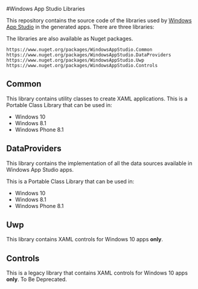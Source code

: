 #Windows App Studio Libraries

This repository contains the source code of the libraries used by [Windows App Studio](http://appstudio.windows.com) in the generated apps.
There are three libraries:

The libraries are also available as Nuget packages. 

```
https://www.nuget.org/packages/WindowsAppStudio.Common
https://www.nuget.org/packages/WindowsAppStudio.DataProviders
https://www.nuget.org/packages/WindowsAppStudio.Uwp
https://www.nuget.org/packages/WindowsAppStudio.Controls
```

## Common

This library contains utility classes to create XAML applications. 
This is a Portable Class Library that can be used in:
- Windows 10
- Windows 8.1
- Windows Phone 8.1

## DataProviders

This library contains the implementation of all the data sources available in 
Windows App Studio apps.

This is a Portable Class Library that can be used in:
- Windows 10
- Windows 8.1
- Windows Phone 8.1 

## Uwp  

This library contains XAML controls for Windows 10 apps **only**.

## Controls  

This is a legacy library that contains XAML controls for Windows 10 apps **only**. To Be Deprecated.


